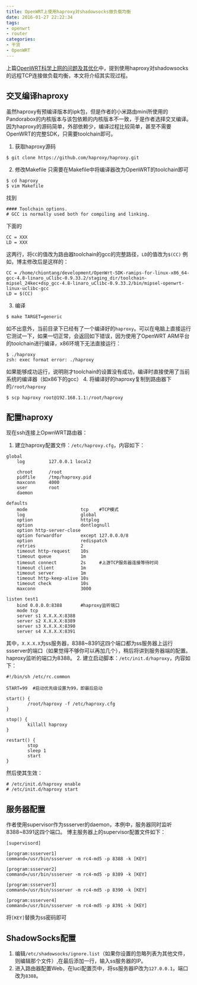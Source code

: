```yaml
---
title: OpenWRT上使用haproxy对shadowsocks做负载均衡
date: 2016-01-27 22:22:34
tags:
- openwrt
- router
categories:
- 干货
- OpenWRT
---
```


上篇[OpenWRT科学上网的问题及其优化](/2016/01/27/optimize-shadowsocks-on-openwrt/)中，提到使用haproxy对shadowsocks的远程TCP连接做负载均衡，本文将介绍其实现过程。

交叉编译haproxy
--------------
虽然haproxy有预编译版本的ipk包，但是作者的小米路由mini所使用的Pandorabox的内核版本与该包依赖的内核版本不一致，于是作者选择交叉编译。因为haproxy的源码简单，外部依赖少，编译过程比较简单，甚至不需要OpenWRT的完整SDK，只需要toolchain即可。

1. 获取haproxy源码
  ```
  $ git clone https://github.com/haproxy/haproxy.git
  ```
2. 修改Makefile
  只需要在Makefile中将编译器改为OpenWRT的toolchain即可
  ```
  $ cd haproxy
  $ vim Makefile
  ```
  找到
  ```
  #### Toolchain options.
  # GCC is normally used both for compiling and linking.
  ```
  下面的
  ```
  CC = XXX
  LD = XXX
  ```
  这两行，将`CC`的值改为路由器toolchain的gcc的完整路径，`LD`的值改为`$(CC)`
  例如，博主修改后是这样的：
  ```
  CC = /home/chiontang/development/OpenWrt-SDK-ramips-for-linux-x86_64-gcc-4.8-linaro_uClibc-0.9.33.2/staging_dir/toolchain-mipsel_24kec+dsp_gcc-4.8-linaro_uClibc-0.9.33.2/bin/mipsel-openwrt-linux-uclibc-gcc
  LD = $(CC)
  ```
3. 编译
  ```
  $ make TARGET=generic
  ```
  如不出意外，当前目录下已经有了一个编译好的`haproxy`。可以在电脑上直接运行它测试一下，如果一切正常，会返回如下错误，因为使用了OpenWRT ARM平台的toolchain进行编译，x86环境下无法直接运行：
  ```
  $ ./haproxy
  zsh: exec format error: ./haproxy
  ```
  如果能够成功运行，说明刚才toolchain的设置没有成功，编译时直接使用了当前系统的编译器（如x86下的gcc）
4. 将编译好的haproxy复制到路由器下的`/root/haproxy`
  ```
  $ scp haproxy root@192.168.1.1:/root/haproxy
  ```

配置haproxy
----------
现在ssh连接上OpwnWRT路由器：
1. 建立haproxy配置文件：`/etc/haproxy.cfg`，内容如下：
  ```
  global
      log         127.0.0.1 local2

      chroot      /root
      pidfile     /tmp/haproxy.pid
      maxconn     4000
      user        root
      daemon

  defaults
      mode                    tcp    #TCP模式
      log                     global
      option                  httplog
      option                  dontlognull
      option http-server-close
      option forwardfor       except 127.0.0.0/8
      option                  redispatch
      retries                 2
      timeout http-request    10s
      timeout queue           1m
      timeout connect         2s     #上游TCP服务器连接等待时间                                      
      timeout client          1m
      timeout server          1m
      timeout http-keep-alive 10s
      timeout check           10s
      maxconn                 3000

  listen test1
      bind 0.0.0.0:8388       #haproxy监听端口
      mode tcp
      server s1 X.X.X.X:8388
      server s2 X.X.X.X:8389
      server s3 X.X.X.X:8390
      server s4 X.X.X.X:8391
  ```
  其中，`X.X.X.X`为ss服务器，8388~8391这四个端口都为ss服务器上运行ssserver的端口（如果觉得不够你可以再加几个），稍后将讲到服务器端的配置。haproxy监听的端口为8388。
2. 建立启动脚本：`/etc/init.d/haproxy`，内容如下：
  ```
  #!/bin/sh /etc/rc.common

  START=99  #启动优先级设置为99，即最后启动

  start() {
          /root/haproxy -f /etc/haproxy.cfg
  }

  stop() {
          killall haproxy
  }

  restart() {
          stop
          sleep 1
          start
  }
  ```
  然后使其生效：
  ```
  # /etc/init.d/haproxy enable
  # /etc/init.d/haproxy start
  ```

服务器配置
--------
作者使用supervisor作为ssserver的daemon，本例中，服务器同时监听8388~8391这四个端口。
博主服务器上的supervisor配置文件如下：
```
[supervisord]

[program:ssserver1]
command=/usr/bin/ssserver -m rc4-md5 -p 8388 -k [KEY]

[program:ssserver2]
command=/usr/bin/ssserver -m rc4-md5 -p 8389 -k [KEY]

[program:ssserver3]
command=/usr/bin/ssserver -m rc4-md5 -p 8390 -k [KEY]

[program:ssserver4]
command=/usr/bin/ssserver -m rc4-md5 -p 8391 -k [KEY]
```
将`[KEY]`替换为ss密码即可

ShadowSocks配置
--------------
1. 编辑`/etc/shadowsocks/ignore.list`（如果你设置的忽略列表为其他文件，则编辑那个文件）,在最后添加一行，输入ss服务器的IP。
2. 进入路由器配置Web，在luci配置页中，将ss服务器IP改为`127.0.0.1`，端口改为`8388`。
